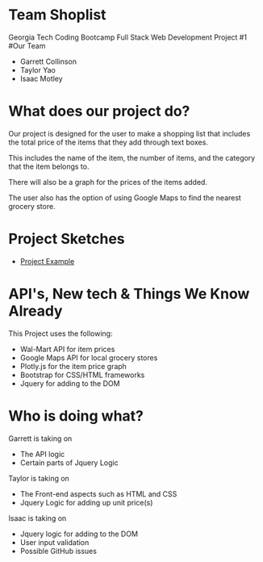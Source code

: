 Team Shoplist
======
Georgia Tech Coding Bootcamp
Full Stack Web Development
Project #1
#Our Team
* Garrett Collinson
* Taylor Yao
* Isaac Motley
# What does our project do?
Our project is designed for the user to make a shopping list that includes the total price of the items
that they add through text boxes.

This includes the name of the item, the number of items, and the category that the item belongs to.

There will also be a graph for the prices of the items added.

The user also has the option of using Google Maps to find the nearest grocery store.
# Project Sketches
* [Project Example](https://imgur.com/a/GWyiq)
# API's, New tech & Things We Know Already
This Project uses the following:
* Wal-Mart API for item prices
* Google Maps API for local grocery stores
* Plotly.js for the item price graph
* Bootstrap for CSS/HTML frameworks
* Jquery for adding to the DOM
# Who is doing what?
Garrett is taking on
* The API logic
* Certain parts of Jquery Logic

Taylor is taking on
* The Front-end aspects such as HTML and CSS
* Jquery Logic for adding up unit price(s)

Isaac is taking on
* Jquery logic for adding to the DOM
* User input validation
* Possible GitHub issues